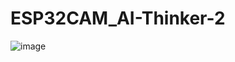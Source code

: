 # ESP32CAM_AI-Thinker-2

![image](https://github.com/t1okumikatu/ESP32CAM_AI-Thinker-2/assets/11044177/ef5dce6e-0c9d-40c8-9b1e-1a12ca8136c0)



